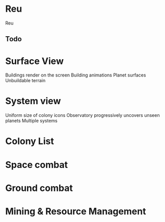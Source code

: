 # Reu
Reu

## Todo

# Surface View
Buildings render on the screen
Building animations
Planet surfaces
Unbuildable terrain

# System view
Uniform size of colony icons
Observatory progressively uncovers unseen planets
Multiple systems

# Colony List

# Space combat

# Ground combat

# Mining & Resource Management
